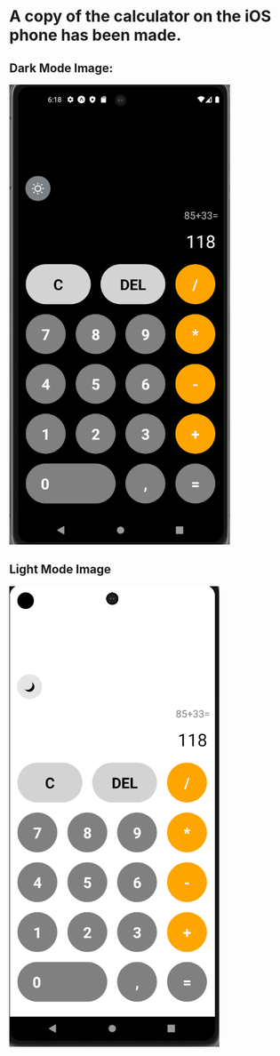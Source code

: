 # A copy of the calculator on the iOS phone has been made.
## Dark Mode Image:

![DarkMode](https://github.com/aykutssert/iosCalculator/blob/main/images/darkMode.png)

## Light Mode Image

![LightMode](https://github.com/aykutssert/iosCalculator/blob/main/images/lightMode.png)


